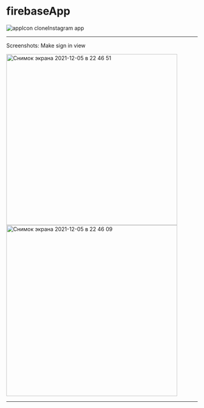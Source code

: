 # firebaseApp
![appIcon](https://user-images.githubusercontent.com/16240094/144761366-6df9a414-7ef6-4890-8f50-beab212d70bf.png) cloneInstagram app 
****

Screenshots: 
Make sign in view

<img width="450" alt="Снимок экрана 2021-12-05 в 22 46 51" src="https://user-images.githubusercontent.com/16240094/144761322-79d1af4d-0d03-4393-951a-3dd38cdbc345.png"> <img width="450" alt="Снимок экрана 2021-12-05 в 22 46 09" src="https://user-images.githubusercontent.com/16240094/144761324-9c929736-0ea7-48f5-9e08-153a2f73f403.png">
****
